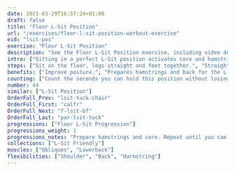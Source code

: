 ```yaml
---
date: 2021-03-29T16:57:24+01:00
draft: false
title: "Floor L-Sit Position"
url: "/exercises/floor-l-sit-position-workout-exercise"
eid: "lsit-pos"
exercise: "Floor L-Sit Position"
description: "See the Floor L-Sit Position exercise, including video demonstration, instructions on how-to perform, benefits, activated body parts and related exercises."
intro: ["Sitting in a perfect L-Sit position activates core and hamstrings. This position can be challenging to hold for a single minute, if you do it in the perfect form."]
steps: ["Sit on the floor, legs straight and feet together.", "Straighten your back as much as possible.", "Extend your arms towards your feet.", "Ensure your back has an angle of 90 degrees or less (towards the front) and your back straight."]
benefits: ["Improve posture.", "Prepares hamstrings and back for the L-Sit."]
counting: ["Count the seconds you can hold this position without losing the form.", "Set an accumulated goal for a period, session, weekend or week."]
number: 44
similar: ["L-Sit Position"]
OrderFull_Prev: "lsit-tuck-chair"
OrderFull_First: "calfr"
OrderFull_Next: "f-lsit-bf"
OrderFull_Last: "par-lsit-tuck"
progressions: ["Floor L-Sit Progression"]
progressions_weight: 1
progressions_notes: "Prepare hamstrings and core. Repeat until you can sit down and hold 60secs in a perfect L-Sit position"
collections: ["L-Sit Friendly"]
muscles: ["Obliques", "Lowerback"]
flexibilities: ["Shoulder", "Back", "Harmstring"]
---
```


